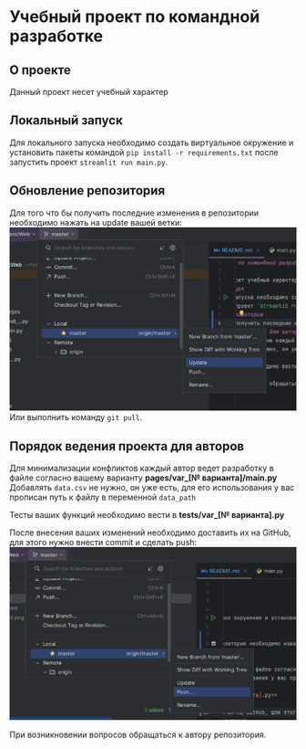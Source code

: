 # Учебный проект по командной разработке
## О проекте
Данный проект несет учебный характер
## Локальный запуск
Для локального запуска необходимо создать виртуальное окружение и установить пакеты командой `pip install -r requirements.txt`
после запустить проект `streamlit run main.py`.
## Обновление репозитория
Для того что бы получить последние изменения в репозитории необходимо нажать на update вашей ветки: ![img.png](src/img/update_git.png)
Или выполнить команду `git pull`.
## Порядок ведения проекта для авторов
Для минимализации конфликтов каждый автор ведет разработку в файле согласно вашему варианту **pages/var_[№ варианта]/main.py** 
Добавлять `data.csv` не нужно, он уже есть, для его использования у вас прописан путь к файлу в переменной `data_path`

Тесты ваших функций необходимо вести в **tests/var_[№ варианта].py**

После внесения ваших изменений необходимо доставить их на GitHub, для этого нужно внести commit и сделать push: ![img.png](src/img/push_git.png)

При возникновении вопросов обращаться к автору репозитория.

